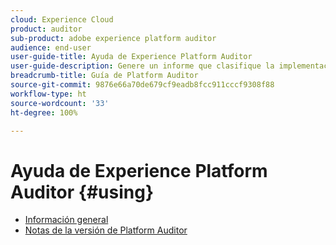 ```yaml
---
cloud: Experience Cloud
product: auditor
sub-product: adobe experience platform auditor
audience: end-user
user-guide-title: Ayuda de Experience Platform Auditor
user-guide-description: Genere un informe que clasifique la implementación de Adobe Experience Cloud, con indicadores sobre cómo mejorarla.
breadcrumb-title: Guía de Platform Auditor
source-git-commit: 9876e66a70de679cf9eadb8fcc911cccf9308f88
workflow-type: ht
source-wordcount: '33'
ht-degree: 100%

---
```



# Ayuda de Experience Platform Auditor {#using}

+ [Información general](overview.md)
+ [Notas de la versión de Platform Auditor](release-notes.md)
